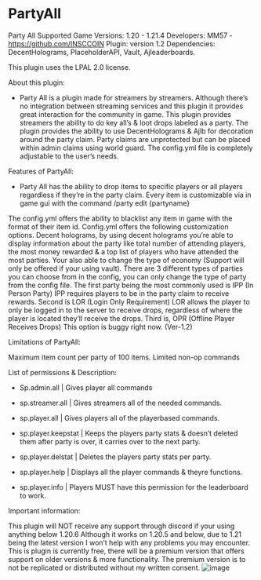 # PartyAll
Party All
Supported Game Versions: 1.20 - 1.21.4
Developers: MM57 - https://github.com/INSCCOIN
Plugin: version 1.2
Dependencies: DecentHolograms, PlaceholderAPI, Vault, Ajleaderboards.

This plugin uses the LPAL 2.0 license. 

About this plugin:

- Party All is a plugin made for streamers by streamers. Although there’s no integration between streaming services and this plugin it provides great interaction for the community in game. This plugin provides streamers the ability to do key all’s & loot drops labeled as a party. The plugin provides the ability to use DecentHolograms & Ajlb for decoration around the party claim. Party claims are unprotected but can be placed within admin claims using world guard. The config.yml file is completely adjustable to the user’s needs. 

Features of PartyAll:
	
- Party All has the ability to drop items to specific players or all players regardless if they’re in the party claim. Every item is customizable via in game gui with the command /party edit {partyname} 

The config.yml offers the ability to blacklist any item in game with the format of their item id. Config.yml offers the following customization options. Decent holograms, by using decent holograms you’re able to display information about the party like total number of attending players, the most money rewarded & a top list of players who have attended the most parties. Your also able to change the type of economy (Support will only be offered if your using vault). There are 3 different types of parties you can choose from in the config, you can only change the type of party from the config file. The first party being the most commonly used is IPP (In Person Party) IPP requires players to be in the party claim to receive rewards. Second is LOR (Login Only Requirement) LOR allows the player to only be logged in to the server to receive drops, regardless of where the player is located they’ll receive the drops. Third is, OPR (Offline Player Receives Drops) This option is buggy right now. (Ver-1.2)





Limitations of PartyAll:

Maximum item count per party of 100 items.
	Limited non-op commands



List of permissions & Description:

-	Sp.admin.all | Gives player all commands

-	sp.streamer.all | Gives streamers all of the needed commands.

-	sp.player.all | Gives players all of the playerbased commands.

-	sp.player.keepstat | Keeps the players party stats & doesn’t deleted them after party is over, it carries over to the next party.

-	sp.player.delstat | Deletes the players party stats per party.

-	sp.player.help | Displays all the player commands & theyre functions.

-	sp.player.info | Players MUST have this permission for the leaderboard to work.






Important information:
	
   This plugin will NOT receive any support through discord if your using anything below 1.20.6 Although it works on 1.20.5 and below, due to 1.21 being the latest version I won’t help with any problems you may encounter. This is plugin is currently free, there will be a premium version that offers support on older versions & more functionality. The premium version is to not be replicated or distributed without my written consent. 
![image](https://github.com/user-attachments/assets/d91d5c1e-32d0-4fa3-bf2c-d5fed0e86c3c)
